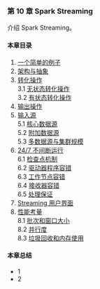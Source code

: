 ### 第 10 章	Spark Streaming ###
介绍	Spark Streaming。
#### 本章目录 ####
1.	[一个简单的例子]()    
2.	[架构与抽象]()    
3.	[转化操作]()    
3.1	[无状态转化操作]()    
3.2	[有状态转化操作]()    
4.	[输出操作]()    
5.	[输入源]()    
5.1	[核心数据源]()    
5.2	[附加数据源]()    
5.3	[多数据源与集群规模]()    
6.	[24/7 不间断运行]()    
6.1	[检查点机制]()    
6.2	[驱动器程序容错]()    
6.3	[工作节点容错]()    
6.4	[接收器容错]()    
6.5	[处理保证]()    
7.	[Streaming 用户界面]()    
8.	[性能考量]()    
8.1	[批次和窗口大小]()    
8.2	[并行度]()    
8.3	[垃圾回收和内存使用]()   
#### 本章总结 ####    
-   1
-   2